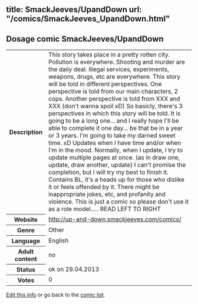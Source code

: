 title: SmackJeeves/UpandDown
url: "/comics/SmackJeeves_UpandDown.html"
---
Dosage comic SmackJeeves/UpandDown
-----------------------------------------

<p id="msg"></p>
<script type="text/javascript">
if (window.location.search === '?edit_info_mail=sent_ok') {
  var elem = document.getElementById("msg");
  elem.innerHTML = 'Edited information sucessfully sent.';
  elem.className = 'ok';
}
</script>
<table class="comicinfo">
<tr>
<th>Description</th><td>This story takes place in a pretty rotten city. Pollution is everywhere. Shooting and murder are the daily deal. Illegal services, experiments, weapons, drugs, etc are everywhere. This story will be told in different perspectives. One perspective is told from our main characters, 2 cops. Another perspective is told from XXX and XXX (don't wanna spoil xD) So basicly, there's 3 perspectives in which this story will be told. It is going to be a long one... and I really hope I'll be able to complete it one day... be that be in a year or 3 years. I'm going to take my darned sweet time. xD Updates when I have time and/or when I'm in the mood. Normally, when I update, I try to update multiple pages at once. (as in draw one, update, draw another, update) I can't promise the completion, but I will try my best to finish it. Contains BL, it's a heads up for those who dislike it or feels offended by it. There might be inappropriate jokes, etc, and profanity and violence. This is just a comic so please don't use it as a role model..... READ LEFT TO RIGHT</td>
</tr>
<tr>
<th>Website</th><td><a href="http://up-and-down.smackjeeves.com/comics/">http://up-and-down.smackjeeves.com/comics/</a></td>
</tr>
<tr>
<th>Genre</th><td>Other</td>
</tr>
<tr>
<th>Language</th><td>English</td>
</tr>
<tr>
<th>Adult content</th><td>no</td>
</tr>
<tr>
<th>Status</th><td>ok on 29.04.2013</td>
</tr>
<tr>
<th>Votes</th><td>0</td>
</tr>
</table>

[Edit this info](SmackJeeves_UpandDown_edit.html) or go back to the [comic list](../comic-index.html).
